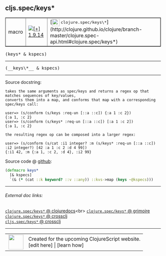 ## cljs.spec/keys\*



 <table border="1">
<tr>
<td>macro</td>
<td><a href="https://github.com/cljsinfo/cljs-api-docs/tree/1.9.14"><img valign="middle" alt="[+] 1.9.14" title="Added in 1.9.14" src="https://img.shields.io/badge/+-1.9.14-lightgrey.svg"></a> </td>
<td>
[<img height="24px" valign="middle" src="http://i.imgur.com/1GjPKvB.png"> <samp>clojure.spec/keys\*</samp>](http://clojure.github.io/clojure/branch-master/clojure.spec-api.html#clojure.spec/keys*)
</td>
</tr>
</table>

<samp>(keys\* & kspecs)</samp><br>

---

 <samp>
(__keys\*__ & kspecs)<br>
</samp>

---





Source docstring:

```
takes the same arguments as spec/keys and returns a regex op that matches sequences of key/values,
converts them into a map, and conforms that map with a corresponding
spec/keys call:

user=> (s/conform (s/keys :req-un [::a ::c]) {:a 1 :c 2})
{:a 1, :c 2}
user=> (s/conform (s/keys* :req-un [::a ::c]) [:a 1 :c 2])
{:a 1, :c 2}

the resulting regex op can be composed into a larger regex:

user=> (s/conform (s/cat :i1 integer? :m (s/keys* :req-un [::a ::c]) :i2 integer?) [42 :a 1 :c 2 :d 4 99])
{:i1 42, :m {:a 1, :c 2, :d 4}, :i2 99}
```


Source code @ [github]():

```clj
(defmacro keys*
  [& kspecs]
  `(& (* (cat ::k keyword? ::v ::any)) ::kvs->map (keys ~@kspecs)))
```

<!--
Repo - tag - source tree - lines:

 <pre>

</pre>

-->

---



###### External doc links:

[`clojure.spec/keys*` @ clojuredocs](http://clojuredocs.org/clojure.spec/keys*)<br>
[`clojure.spec/keys*` @ grimoire](http://conj.io/store/v1/org.clojure/clojure/1.7.0-beta3/clj/clojure.spec/keys*/)<br>
[`clojure.spec/keys*` @ crossclj](http://crossclj.info/fun/clojure.spec/keys*.html)<br>
[`cljs.spec/keys*` @ crossclj](http://crossclj.info/fun/cljs.spec/keys*.html)<br>

---

 <table>
<tr><td>
<img valign="middle" align="right" width="48px" src="http://i.imgur.com/Hi20huC.png">
</td><td>
Created for the upcoming ClojureScript website.<br>
[edit here] | [learn how]
</td></tr></table>

[edit here]:https://github.com/cljsinfo/cljs-api-docs/blob/master/cljsdoc/cljs.spec/keysSTAR.cljsdoc
[learn how]:https://github.com/cljsinfo/cljs-api-docs/wiki/cljsdoc-files

<!--

This information was too distracting to show to readers, but I'll leave it
commented here since it is helpful to:

- pretty-print the data used to generate this document
- and show how to retrieve that data



The API data for this symbol:

```clj
{:ns "cljs.spec",
 :name "keys*",
 :signature ["[& kspecs]"],
 :name-encode "keysSTAR",
 :history [["+" "1.9.14"]],
 :type "macro",
 :clj-equiv {:full-name "clojure.spec/keys*",
             :url "http://clojure.github.io/clojure/branch-master/clojure.spec-api.html#clojure.spec/keys*"},
 :full-name-encode "cljs.spec/keysSTAR",
 :source {:code "(defmacro keys*\n  [& kspecs]\n  `(& (* (cat ::k keyword? ::v ::any)) ::kvs->map (keys ~@kspecs)))",
          :title "Source code",
          :repo "clojurescript",
          :tag "r1.9.14",
          :filename "src/main/cljs/cljs/spec.cljc",
          :lines [347 362],
          :url "https://github.com/clojure/clojurescript/blob/r1.9.14/src/main/cljs/cljs/spec.cljc#L347-L362"},
 :usage ["(keys* & kspecs)"],
 :full-name "cljs.spec/keys*",
 :docstring "takes the same arguments as spec/keys and returns a regex op that matches sequences of key/values,\nconverts them into a map, and conforms that map with a corresponding\nspec/keys call:\n\nuser=> (s/conform (s/keys :req-un [::a ::c]) {:a 1 :c 2})\n{:a 1, :c 2}\nuser=> (s/conform (s/keys* :req-un [::a ::c]) [:a 1 :c 2])\n{:a 1, :c 2}\n\nthe resulting regex op can be composed into a larger regex:\n\nuser=> (s/conform (s/cat :i1 integer? :m (s/keys* :req-un [::a ::c]) :i2 integer?) [42 :a 1 :c 2 :d 4 99])\n{:i1 42, :m {:a 1, :c 2, :d 4}, :i2 99}",
 :cljsdoc-url "https://github.com/cljsinfo/cljs-api-docs/blob/master/cljsdoc/cljs.spec/keysSTAR.cljsdoc"}

```

Retrieve the API data for this symbol:

```clj
;; from Clojure REPL
(require '[clojure.edn :as edn])
(-> (slurp "https://raw.githubusercontent.com/cljsinfo/cljs-api-docs/catalog/cljs-api.edn")
    (edn/read-string)
    (get-in [:symbols "cljs.spec/keys*"]))
```

-->
